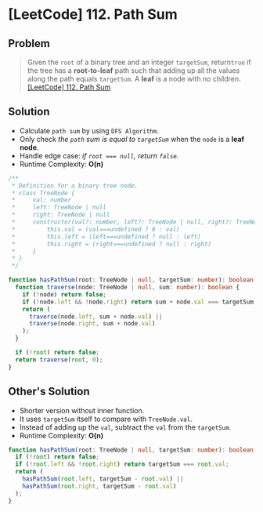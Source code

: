 # [LeetCode] 112. Path Sum

## Problem

> Given the `root` of a binary tree and an integer `targetSum`, return`true` if the tree has a **root-to-leaf** path such that adding up all the values along the path equals `targetSum`.
> A **leaf** is a node with no children.
> [[LeetCode] 112. Path Sum](https://leetcode.com/problems/path-sum/?envType=study-plan&id=data-structure-i)

## Solution

- Calculate `path sum` by using `DFS Algorithm`.
- Only check _the `path` sum is equal to `targetSum`_ when the `node` is a **leaf node**.
- Handle edge case: _if `root === null`, return `false`_.
- Runtime Complexity: **O(n)**

```typescript
/**
 * Definition for a binary tree node.
 * class TreeNode {
 *     val: number
 *     left: TreeNode | null
 *     right: TreeNode | null
 *     constructor(val?: number, left?: TreeNode | null, right?: TreeNode | null) {
 *         this.val = (val===undefined ? 0 : val)
 *         this.left = (left===undefined ? null : left)
 *         this.right = (right===undefined ? null : right)
 *     }
 * }
 */

function hasPathSum(root: TreeNode | null, targetSum: number): boolean {
  function traverse(node: TreeNode | null, sum: number): boolean {
    if (!node) return false;
    if (!node.left && !node.right) return sum + node.val === targetSum;
    return (
      traverse(node.left, sum + node.val) ||
      traverse(node.right, sum + node.val)
    );
  }

  if (!root) return false;
  return traverse(root, 0);
}
```

## Other's Solution

- Shorter version without inner function.
- It uses `targetSum` itself to compare with `TreeNode.val`.
- Instead of adding up the `val`, subtract the `val` from the `targetSum`.
- Runtime Complexity: **O(n)**

```typescript
function hasPathSum(root: TreeNode | null, targetSum: number): boolean {
  if (!root) return false;
  if (!root.left && !root.right) return targetSum === root.val;
  return (
    hasPathSum(root.left, targetSum - root.val) ||
    hasPathSum(root.right, targetSum - root.val)
  );
}
```
